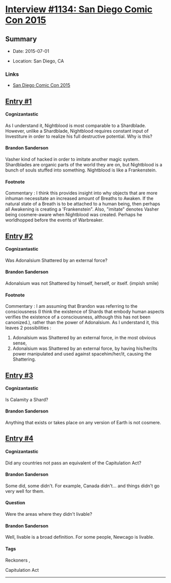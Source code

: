 # [Interview #1134: San Diego Comic Con 2015](https://www.theoryland.com/intvmain.php?i=1134)

## Summary

- Date: 2015-07-01

- Location: San Diego, CA

### Links

- [San Diego Comic Con 2015](http://www.17thshard.com/forum/topic/33601-sdcc-2015-signings/#entry292985)


## [Entry #1](https://www.theoryland.com/intvmain.php?i=1134#1)

#### Cognizantastic

As I understand it, Nightblood is most comparable to a Shardblade. However, unlike a Shardblade, Nightblood requires constant input of Investiture in order to realize his full destructive potential. Why is this?

#### Brandon Sanderson

Vasher kind of hacked in order to imitate another magic system. Shardblades are organic parts of the world they are on, but Nightblood is a bunch of souls stuffed into something. Nightblood is like a Frankenstein.

#### Footnote

Commentary : I think this provides insight into why objects that are more inhuman necessitate an increased amount of Breaths to Awaken. If the natural state of a Breath is to be attached to a human being, then perhaps all Awakening is creating a 'Frankenstein". Also, "imitate" denotes Vasher being cosmere-aware when Nightblood was created. Perhaps he worldhopped before the events of Warbreaker.

## [Entry #2](https://www.theoryland.com/intvmain.php?i=1134#2)

#### Cognizantastic

Was Adonalsium Shattered by an external force?

#### Brandon Sanderson

Adonalsium was not Shattered by himself, herself, or itself. (impish smile)

#### Footnote

Commentary : I am assuming that Brandon was referring to the consciousness (I think the existence of Shards that embody human aspects verifies the existence of a consciousness, although this has not been canonized.), rather than the power of Adonalsium. As I understand it, this leaves 2 possibilities :
1. Adonalsium was Shattered by an external force, in the most obvious sense,
2. Adonalsium was Shattered by an external force, by having his/her/its power manipulated and used against spacehim/her/it, causing the Shattering.

## [Entry #3](https://www.theoryland.com/intvmain.php?i=1134#3)

#### Cognizantastic

Is Calamity a Shard?

#### Brandon Sanderson

Anything that exists or takes place on any version of Earth is not cosmere.

## [Entry #4](https://www.theoryland.com/intvmain.php?i=1134#4)

#### Cognizantastic

Did any countries not pass an equivalent of the Capitulation Act?

#### Brandon Sanderson

Some did, some didn't. For example, Canada didn't… and things didn't go very well for them.

#### Question

Were the areas where they didn't livable?

#### Brandon Sanderson

Well, livable is a broad definition. For some people, Newcago is livable.

#### Tags

Reckoners
,

Capitulation Act


---

